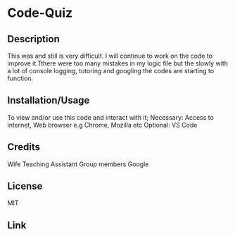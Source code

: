 # Code-Quiz

## Description
This was and still is very difficult. I will continue to work on the code to improve it.Tthere were too many mistakes in my logic file but the slowly with a lot of console logging, tutoring and googling the codes are starting to function.

## Installation/Usage
To view and/or use this code and interact with it;
Necessary: Access to internet, Web browser e.g Chrome, Mozilla etc
Optional: VS Code

## Credits
Wife
Teaching Assistant
Group members
Google

## License
MIT 

## Link
